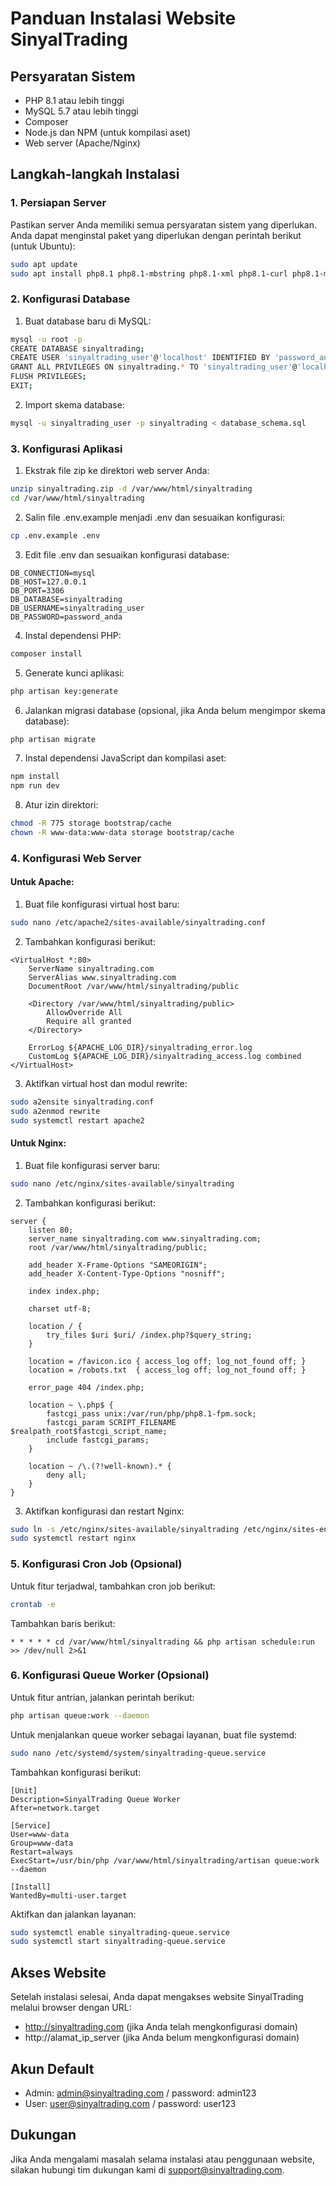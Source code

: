 # Panduan Instalasi Website SinyalTrading

## Persyaratan Sistem
- PHP 8.1 atau lebih tinggi
- MySQL 5.7 atau lebih tinggi
- Composer
- Node.js dan NPM (untuk kompilasi aset)
- Web server (Apache/Nginx)

## Langkah-langkah Instalasi

### 1. Persiapan Server
Pastikan server Anda memiliki semua persyaratan sistem yang diperlukan. Anda dapat menginstal paket yang diperlukan dengan perintah berikut (untuk Ubuntu):

```bash
sudo apt update
sudo apt install php8.1 php8.1-mbstring php8.1-xml php8.1-curl php8.1-mysql php8.1-zip unzip composer mysql-server apache2
```

### 2. Konfigurasi Database
1. Buat database baru di MySQL:
```bash
mysql -u root -p
CREATE DATABASE sinyaltrading;
CREATE USER 'sinyaltrading_user'@'localhost' IDENTIFIED BY 'password_anda';
GRANT ALL PRIVILEGES ON sinyaltrading.* TO 'sinyaltrading_user'@'localhost';
FLUSH PRIVILEGES;
EXIT;
```

2. Import skema database:
```bash
mysql -u sinyaltrading_user -p sinyaltrading < database_schema.sql
```

### 3. Konfigurasi Aplikasi
1. Ekstrak file zip ke direktori web server Anda:
```bash
unzip sinyaltrading.zip -d /var/www/html/sinyaltrading
cd /var/www/html/sinyaltrading
```

2. Salin file .env.example menjadi .env dan sesuaikan konfigurasi:
```bash
cp .env.example .env
```

3. Edit file .env dan sesuaikan konfigurasi database:
```
DB_CONNECTION=mysql
DB_HOST=127.0.0.1
DB_PORT=3306
DB_DATABASE=sinyaltrading
DB_USERNAME=sinyaltrading_user
DB_PASSWORD=password_anda
```

4. Instal dependensi PHP:
```bash
composer install
```

5. Generate kunci aplikasi:
```bash
php artisan key:generate
```

6. Jalankan migrasi database (opsional, jika Anda belum mengimpor skema database):
```bash
php artisan migrate
```

7. Instal dependensi JavaScript dan kompilasi aset:
```bash
npm install
npm run dev
```

8. Atur izin direktori:
```bash
chmod -R 775 storage bootstrap/cache
chown -R www-data:www-data storage bootstrap/cache
```

### 4. Konfigurasi Web Server

#### Untuk Apache:
1. Buat file konfigurasi virtual host baru:
```bash
sudo nano /etc/apache2/sites-available/sinyaltrading.conf
```

2. Tambahkan konfigurasi berikut:
```
<VirtualHost *:80>
    ServerName sinyaltrading.com
    ServerAlias www.sinyaltrading.com
    DocumentRoot /var/www/html/sinyaltrading/public
    
    <Directory /var/www/html/sinyaltrading/public>
        AllowOverride All
        Require all granted
    </Directory>
    
    ErrorLog ${APACHE_LOG_DIR}/sinyaltrading_error.log
    CustomLog ${APACHE_LOG_DIR}/sinyaltrading_access.log combined
</VirtualHost>
```

3. Aktifkan virtual host dan modul rewrite:
```bash
sudo a2ensite sinyaltrading.conf
sudo a2enmod rewrite
sudo systemctl restart apache2
```

#### Untuk Nginx:
1. Buat file konfigurasi server baru:
```bash
sudo nano /etc/nginx/sites-available/sinyaltrading
```

2. Tambahkan konfigurasi berikut:
```
server {
    listen 80;
    server_name sinyaltrading.com www.sinyaltrading.com;
    root /var/www/html/sinyaltrading/public;
    
    add_header X-Frame-Options "SAMEORIGIN";
    add_header X-Content-Type-Options "nosniff";
    
    index index.php;
    
    charset utf-8;
    
    location / {
        try_files $uri $uri/ /index.php?$query_string;
    }
    
    location = /favicon.ico { access_log off; log_not_found off; }
    location = /robots.txt  { access_log off; log_not_found off; }
    
    error_page 404 /index.php;
    
    location ~ \.php$ {
        fastcgi_pass unix:/var/run/php/php8.1-fpm.sock;
        fastcgi_param SCRIPT_FILENAME $realpath_root$fastcgi_script_name;
        include fastcgi_params;
    }
    
    location ~ /\.(?!well-known).* {
        deny all;
    }
}
```

3. Aktifkan konfigurasi dan restart Nginx:
```bash
sudo ln -s /etc/nginx/sites-available/sinyaltrading /etc/nginx/sites-enabled/
sudo systemctl restart nginx
```

### 5. Konfigurasi Cron Job (Opsional)
Untuk fitur terjadwal, tambahkan cron job berikut:
```bash
crontab -e
```

Tambahkan baris berikut:
```
* * * * * cd /var/www/html/sinyaltrading && php artisan schedule:run >> /dev/null 2>&1
```

### 6. Konfigurasi Queue Worker (Opsional)
Untuk fitur antrian, jalankan perintah berikut:
```bash
php artisan queue:work --daemon
```

Untuk menjalankan queue worker sebagai layanan, buat file systemd:
```bash
sudo nano /etc/systemd/system/sinyaltrading-queue.service
```

Tambahkan konfigurasi berikut:
```
[Unit]
Description=SinyalTrading Queue Worker
After=network.target

[Service]
User=www-data
Group=www-data
Restart=always
ExecStart=/usr/bin/php /var/www/html/sinyaltrading/artisan queue:work --daemon

[Install]
WantedBy=multi-user.target
```

Aktifkan dan jalankan layanan:
```bash
sudo systemctl enable sinyaltrading-queue.service
sudo systemctl start sinyaltrading-queue.service
```

## Akses Website
Setelah instalasi selesai, Anda dapat mengakses website SinyalTrading melalui browser dengan URL:
- http://sinyaltrading.com (jika Anda telah mengkonfigurasi domain)
- http://alamat_ip_server (jika Anda belum mengkonfigurasi domain)

## Akun Default
- Admin: admin@sinyaltrading.com / password: admin123
- User: user@sinyaltrading.com / password: user123

## Dukungan
Jika Anda mengalami masalah selama instalasi atau penggunaan website, silakan hubungi tim dukungan kami di support@sinyaltrading.com.
